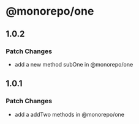 # @monorepo/one

## 1.0.2

### Patch Changes

- add a new method subOne in @monorepo/one

## 1.0.1

### Patch Changes

- add a addTwo methods in @monorepo/one
